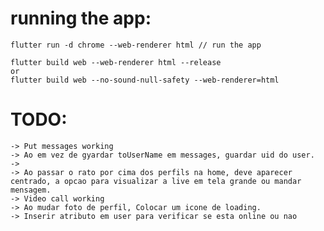 

# running the app:
    flutter run -d chrome --web-renderer html // run the app
    
    flutter build web --web-renderer html --release
    or 
    flutter build web --no-sound-null-safety --web-renderer=html


# TODO:
    -> Put messages working
    -> Ao em vez de gyardar toUserName em messages, guardar uid do user.
    -> 
    -> Ao passar o rato por cima dos perfils na home, deve aparecer centrado, a opcao para visualizar a live em tela grande ou mandar mensagem.
    -> Video call working
    -> Ao mudar foto de perfil, Colocar um icone de loading.
    -> Inserir atributo em user para verificar se esta online ou nao

    
